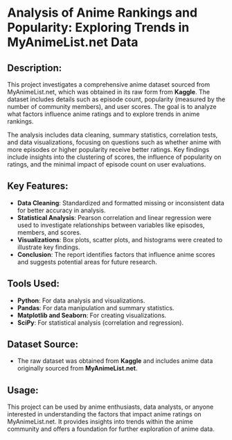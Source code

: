 # Analysis of Anime Rankings and Popularity: Exploring Trends in MyAnimeList.net Data

## Description:
This project investigates a comprehensive anime dataset sourced from MyAnimeList.net, which was obtained in its raw form from **Kaggle**. The dataset includes details such as episode count, popularity (measured by the number of community members), and user scores. The goal is to analyze what factors influence anime ratings and to explore trends in anime rankings.

The analysis includes data cleaning, summary statistics, correlation tests, and data visualizations, focusing on questions such as whether anime with more episodes or higher popularity receive better ratings. Key findings include insights into the clustering of scores, the influence of popularity on ratings, and the minimal impact of episode count on user evaluations.

## Key Features:
- **Data Cleaning**: Standardized and formatted missing or inconsistent data for better accuracy in analysis.
- **Statistical Analysis**: Pearson correlation and linear regression were used to investigate relationships between variables like episodes, members, and scores.
- **Visualizations**: Box plots, scatter plots, and histograms were created to illustrate key findings.
- **Conclusion**: The report identifies factors that influence anime scores and suggests potential areas for future research.

## Tools Used:
- **Python**: For data analysis and visualizations.
- **Pandas**: For data manipulation and summary statistics.
- **Matplotlib and Seaborn**: For creating visualizations.
- **SciPy**: For statistical analysis (correlation and regression).

## Dataset Source:
- The raw dataset was obtained from **Kaggle** and includes anime data originally sourced from **MyAnimeList.net**.

## Usage:
This project can be used by anime enthusiasts, data analysts, or anyone interested in understanding the factors that impact anime ratings on MyAnimeList.net. It provides insights into trends within the anime community and offers a foundation for further exploration of anime data.
